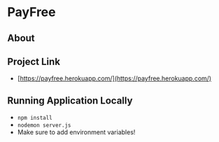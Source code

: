 # PayFree

## About



## Project Link

- [https://payfree.herokuapp.com/](https://payfree.herokuapp.com/)

## Running Application Locally

- `npm install`
- `nodemon server.js`
- Make sure to add environment variables!
